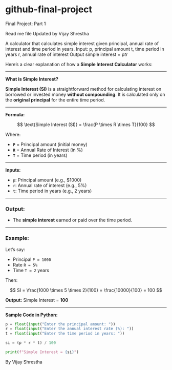 # github-final-project
Final Project: Part 1

Read me file Updated by Vijay Shrestha

A calculator that calculates simple interest given principal, annual rate of interest and time period in years.
Input:
   p, principal amount
   t, time period in years
   r, annual rate of interest
Output
   simple interest = p*t*r



   Here’s a clear explanation of how a **Simple Interest Calculator** works:

---

 **What is Simple Interest?**

**Simple Interest (SI)** is a straightforward method for calculating interest on borrowed or invested money **without compounding**. It is calculated only on the **original principal** for the entire time period.

---

**Formula:**

$$
\text{Simple Interest (SI)} = \frac{P \times R \times T}{100}
$$

Where:

* **`P`** = Principal amount (initial money)
* **`R`** = Annual Rate of Interest (in %)
* **`T`** = Time period (in years)

---

 **Inputs:**

* `p`: Principal amount (e.g., \$1000)
* `r`: Annual rate of interest (e.g., 5%)
* `t`: Time period in years (e.g., 2 years)

---

###  **Output:**

* The **simple interest** earned or paid over the time period.

---

### **Example:**

Let’s say:

* Principal `P = 1000`
* Rate `R = 5%`
* Time `T = 2` years

Then:

$$
SI = \frac{1000 \times 5 \times 2}{100} = \frac{10000}{100} = 100
$$

**Output:** Simple Interest = **100**

---

**Sample Code in Python:**

```python
p = float(input("Enter the principal amount: "))
r = float(input("Enter the annual interest rate (%): "))
t = float(input("Enter the time period in years: "))

si = (p * r * t) / 100

print(f"Simple Interest = {si}")
```

By Vijay Shrestha

